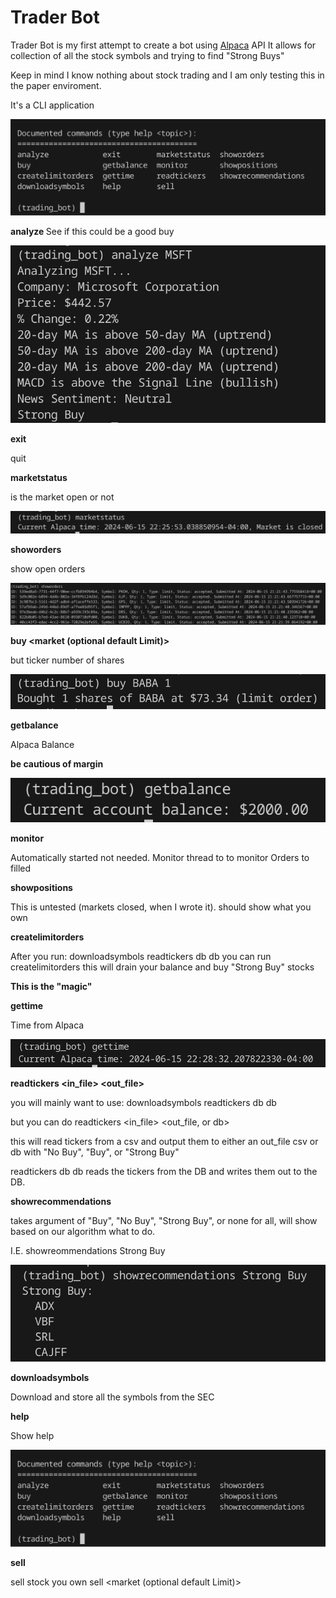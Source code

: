 # Trader Bot



Trader Bot is my first attempt to create a bot using [Alpaca](https://alpaca.markets) API It allows for collection of all the stock symbols and trying to find "Strong Buys"



Keep in mind I know nothing about stock trading and I am only testing this in the paper enviroment.



It's a CLI application

![](https://github.com/john8675309/bot_trader/blob/main/help.png?raw=true)



**analyze <ticker>**
See if this could be a good buy

![](https://github.com/john8675309/bot_trader/blob/main/analyze.png?raw=true)



**exit**

quit



**marketstatus**

is the market open or not

![](https://github.com/john8675309/bot_trader/blob/main/marketstatus.png?raw=true)



**showorders**

show open orders

![](https://github.com/john8675309/bot_trader/blob/main/showorders.png?raw=true)



**buy <ticker> <shares> <market (optional default Limit)>**

but ticker number of shares

![](https://github.com/john8675309/bot_trader/blob/main/buy.png?raw=true)



**getbalance**

Alpaca Balance

**be cautious of margin**

![](https://github.com/john8675309/bot_trader/blob/main/balance.png?raw=true)



**monitor**

Automatically started not needed. Monitor thread to to monitor Orders to filled



**showpositions**

This is untested (markets closed, when I wrote it). should show what you own



**createlimitorders**

After you run:
downloadsymbols
readtickers db db
you can run createlimitorders this will drain your balance and buy "Strong Buy" stocks

**This is the "magic"**



**gettime**

Time from Alpaca

![](https://github.com/john8675309/bot_trader/blob/main/gettime.png?raw=true)



**readtickers <in_file> <out_file>**

you will mainly want to use:
downloadsymbols
readtickers db db

but you can do
readtickers <in_file> <out_file, or db>

this will read tickers from a csv and output them to either an out_file csv or db with "No Buy", "Buy", or "Strong Buy"

readtickers db db reads the tickers from the DB and writes them out to the DB.



**showrecommendations <type>**

takes argument of "Buy", "No Buy", "Strong Buy", or none for all, will show based on our algorithm what to do.

I.E. showreommendations Strong Buy

![](https://github.com/john8675309/bot_trader/blob/main/showrecommendations.png?raw=true)



**downloadsymbols**

Download and store all the symbols from the SEC



**help**

Show help

![](https://github.com/john8675309/bot_trader/blob/main/help.png?raw=true)



**sell**

sell stock you own
sell <ticker> <quantity> <market (optional default Limit)>














